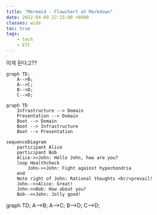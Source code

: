 ```yaml
---
title: "Mermaid - Flowchart at Markdown"
date: 2022-04-09 22:15:00 +0900
classes: wide
toc: true
tags:
    - tech
    - ETC
---
```


이게 된다고??

```mermaid
graph TD;
    A-->B;
    A-->C;
    B-->D;
    C-->D;
```

```mermaid
graph TD
    Infrastructure --> Domain
    Presentation --> Domain
    Boot --> Domain
    Boot --> Infrastructure
    Boot --> Presentation
```

```mermaid
sequenceDiagram
    participant Alice
    participant Bob
    Alice->>John: Hello John, how are you?
    loop Healthcheck
        John->>John: Fight against hypochondria
    end
    Note right of John: Rational thoughts <br/>prevail!
    John-->>Alice: Great!
    John->>Bob: How about you?
    Bob-->>John: Jolly good!
```

<div class="mermaid" markdown="0">
graph TD;
    A-->B;
    A-->C;
    B-->D;
    C-->D;
</div>
